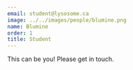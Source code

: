 ```yaml
---
email: student@lysosome.ca
image: ../../images/people/blumine.png
name: Blumine
order: 1
title: Student
---
```

This can be you! Please get in touch.